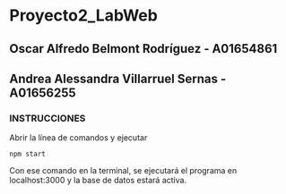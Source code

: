 # Proyecto2_LabWeb

## Oscar Alfredo Belmont Rodríguez - A01654861
## Andrea Alessandra Villarruel Sernas - A01656255

### INSTRUCCIONES

Abrir la línea de comandos y ejecutar

```
npm start
```

Con ese comando en la terminal, se ejecutará el programa en localhost:3000 y la base de datos estará activa.
